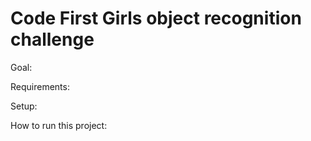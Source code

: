 # Code First Girls object recognition challenge

Goal:

Requirements:

Setup:

How to run this project:

